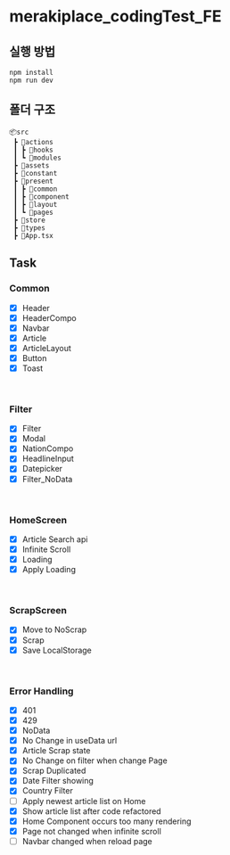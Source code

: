 # merakiplace_codingTest_FE
## 실행 방법
```
npm install
npm run dev
```

## 폴더 구조
```
📦src
 ┣ 📂actions
 ┃ ┣ 📂hooks
 ┃ ┗ 📂modules
 ┣ 📂assets
 ┣ 📂constant
 ┣ 📂present
 ┃ ┣ 📂common
 ┃ ┣ 📂component
 ┃ ┣ 📂layout
 ┃ ┗ 📂pages
 ┣ 📂store
 ┣ 📂types
 ┣ 📜App.tsx
```

## Task
### Common
- [X] Header
- [X] HeaderCompo
- [X] Navbar
- [X] Article
- [X] ArticleLayout
- [X] Button
- [X] Toast

<br />

### Filter
- [X] Filter
- [X] Modal
- [X] NationCompo
- [X] HeadlineInput
- [X] Datepicker
- [X] Filter_NoData

<br />

### HomeScreen
- [X] Article Search api
- [X] Infinite Scroll
- [X] Loading
- [X] Apply Loading

<br />

### ScrapScreen
- [X] Move to NoScrap
- [X] Scrap
- [X] Save LocalStorage

<br />

### Error Handling
- [X] 401
- [X] 429
- [X] NoData
- [X] No Change in useData url
- [X] Article Scrap state
- [X] No Change on filter when change Page
- [X] Scrap Duplicated
- [X] Date Filter showing
- [X] Country Filter
- [ ] Apply newest article list on Home
- [X] Show article list after code refactored
- [X] Home Component occurs too many rendering
- [X] Page not changed when infinite scroll
- [ ] Navbar changed when reload page